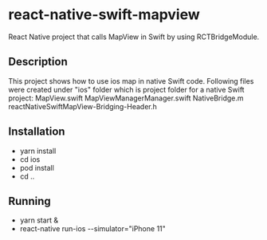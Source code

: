 # react-native-swift-mapview
React Native project that calls MapView in Swift by using RCTBridgeModule.

## Description
This project shows how to use ios map in native Swift code.
Following files were created under "ios" folder which is project folder for a native Swift project:
MapView.swift 
MapViewManagerManager.swift
NativeBridge.m
reactNativeSwiftMapView-Bridging-Header.h

## Installation
- yarn install
- cd ios
- pod install
- cd ..

## Running
- yarn start &
- react-native run-ios --simulator="iPhone 11"